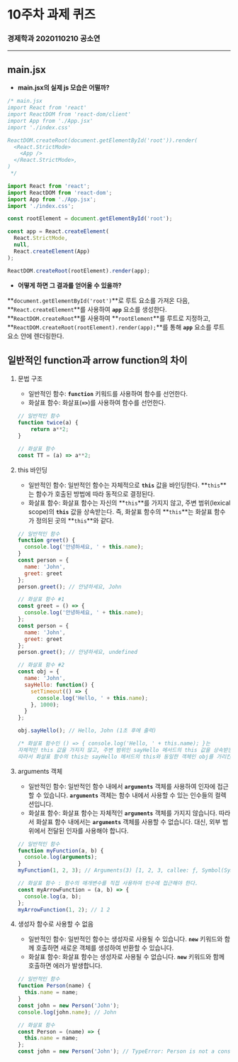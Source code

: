 # 10주차 과제 퀴즈

### 경제학과 2020110210 공소연

---

## main.jsx

- **main.jsx의 실제 js 모습은 어떨까?**

```jsx
/* main.jsx
import React from 'react'
import ReactDOM from 'react-dom/client'
import App from './App.jsx'
import './index.css'

ReactDOM.createRoot(document.getElementById('root')).render(
  <React.StrictMode>
    <App />
  </React.StrictMode>,
)
 */

import React from 'react';
import ReactDOM from 'react-dom';
import App from './App.jsx';
import './index.css';

const rootElement = document.getElementById('root');

const app = React.createElement(
  React.StrictMode,
  null,
  React.createElement(App)
);

ReactDOM.createRoot(rootElement).render(app);
```

- **어떻게 하면 그 결과를 얻어올 수 있을까?**

**`document.getElementById('root')`**로 루트 요소를 가져온 다음, **`React.createElement`**를 사용하여 **`app`** 요소를 생성한다. **`ReactDOM.createRoot`**를 사용하여 **`rootElement`**를 루트로 지정하고, **`ReactDOM.createRoot(rootElement).render(app);`**를 통해 **`app`** 요소를 루트 요소 안에 렌더링한다.

## 일반적인 function과 arrow function의 차이

1. 문법 구조
    - 일반적인 함수: **`function`** 키워드를 사용하여 함수를 선언한다.
    - 화살표 함수: 화살표(**`=>`**)를 사용하여 함수를 선언한다.
    
    ```jsx
    // 일반적인 함수
    function twice(a) {
    	return a**2;
    }
    
    // 화살표 함수
    const TT = (a) => a**2;
    ```
    
2. this 바인딩
    - 일반적인 함수: 일반적인 함수는 자체적으로 **`this`** 값을 바인딩한다. **`this`**는 함수가 호출된 방법에 따라 동적으로 결정된다.
    - 화살표 함수: 화살표 함수는 자신의 **`this`**를 가지지 않고, 주변 범위(lexical scope)의 **`this`** 값을 상속받는다. 즉, 화살표 함수의 **`this`**는 화살표 함수가 정의된 곳의 **`this`**와 같다.
    
    ```jsx
    // 일반적인 함수
    function greet() {
      console.log('안녕하세요, ' + this.name);
    }
    const person = {
      name: 'John',
      greet: greet
    };
    person.greet(); // 안녕하세요, John
    
    // 화살표 함수 #1
    const greet = () => {
      console.log('안녕하세요, ' + this.name);
    };
    const person = {
      name: 'John',
      greet: greet
    };
    person.greet(); // 안녕하세요, undefined
    
    // 화살표 함수 #2
    const obj = {
      name: 'John',
      sayHello: function() {
        setTimeout(() => {
          console.log('Hello, ' + this.name);
        }, 1000);
      }
    };
    
    obj.sayHello(); // Hello, John (1초 후에 출력)
    
    /* 화살표 함수인 () => { console.log('Hello, ' + this.name); }는 
    자체적인 this 값을 가지지 않고, 주변 범위인 sayHello 메서드의 this 값을 상속받는다.
    따라서 화살표 함수의 this는 sayHello 메서드의 this와 동일한 객체인 obj를 가리킨다. */
    ```
    
3. arguments 객체
    - 일반적인 함수: 일반적인 함수 내에서 **`arguments`** 객체를 사용하여 인자에 접근할 수 있습니다. **`arguments`** 객체는 함수 내에서 사용할 수 있는 인수들의 컬렉션입니다.
    - 화살표 함수: 화살표 함수는 자체적인 **`arguments`** 객체를 가지지 않습니다. 따라서 화살표 함수 내에서는 **`arguments`** 객체를 사용할 수 없습니다. 대신, 외부 범위에서 전달된 인자를 사용해야 합니다.
    
    ```jsx
    // 일반적인 함수
    function myFunction(a, b) {
      console.log(arguments);
    }
    myFunction(1, 2, 3); // Arguments(3) [1, 2, 3, callee: ƒ, Symbol(Symbol.iterator): ƒ]
    
    // 화살표 함수 : 함수의 매개변수를 직접 사용하여 인수에 접근해야 한다.
    const myArrowFunction = (a, b) => {
      console.log(a, b);
    };
    myArrowFunction(1, 2); // 1 2
    ```
    
4. 생성자 함수로 사용할 수 없음
    - 일반적인 함수: 일반적인 함수는 생성자로 사용될 수 있습니다. **`new`** 키워드와 함께 호출하면 새로운 객체를 생성하여 반환할 수 있습니다.
    - 화살표 함수: 화살표 함수는 생성자로 사용될 수 없습니다. **`new`** 키워드와 함께 호출하면 에러가 발생합니다.
    
    ```jsx
    // 일반적인 함수
    function Person(name) {
      this.name = name;
    }
    const john = new Person('John');
    console.log(john.name); // John
    
    // 화살표 함수
    const Person = (name) => {
      this.name = name;
    };
    const john = new Person('John'); // TypeError: Person is not a constructor
    ```